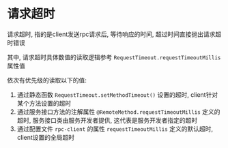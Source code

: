 # 请求超时

请求超时, 指的是client发送rpc请求后, 等待响应的时间, 超过时间直接抛出请求超时错误

其中, 请求超时具体数值的读取逻辑参考 `RequestTimeout.requestTimeoutMillis` 属性值

依次有优先级的读取以下的值:

1. 通过静态函数 `RequestTimeout.setMethodTimeout()` 设置的超时, client针对某个方法设置的超时
2. 通过服务接口方法的注解属性 `@RemoteMethod.requestTimeoutMillis` 定义的超时, 服务接口类由服务开发者提供, 这代表是服务开发者指定的超时
3. 通过配置文件 `rpc-client` 的属性 `requestTimeoutMillis` 定义的默认超时, client设置的全局超时
